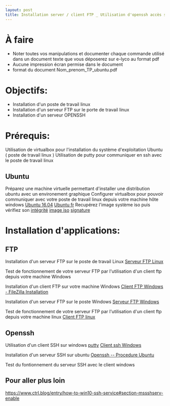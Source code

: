 ```yaml
---
layout: post
title: Installation server / client FTP _ Utilisation d'openssh accès serveur par clé 
---
```


# À faire

- Noter toutes vos manipulations et documenter chaque commande utilisé dans un document texte que vous déposerez sur e-lyco au format pdf 
- Aucune impression écran permise dans le document
- format du document 
        Nom_prenom_TP_ubuntu.pdf 

# Objectifs:

- Installation d'un poste de travail linux 
- Installation d'un serveur FTP sur le porte de travail linux 
- Installation d'un serveur OPENSSH

# Prérequis:

Utilisation de virtualbox pour l'installation du système d'exploitation Ubuntu ( poste de travail linux )
Utilisation de putty pour communiquer en ssh avec le poste de travail linux 

## Ubuntu

Préparez une machine virtuelle permettant d'installer une distribution ubuntu avec un environement graphique
Configurer virtualbox pour pouvoir communiquer avec votre poste de travail linux depuis votre machine hôte windows
[Ubuntu 16.04](https://www.ubuntu.com/download/desktop)
[Ubuntu fr](https://doc.ubuntu-fr.org/debutant)
Recupérez l'image système iso puis vérifiez son [intégrité](https://doc.ubuntu-fr.org/tutoriel/comment_verifier_l_integrite_de_son_image_cd)
[image iso](http://192.168.67.5/ubuntu-16.04.3-desktop-amd64.iso)
[signature](http://ubuntu.univ-nantes.fr/ubuntu-cd/16.04.3/MD5SUMS)

# Installation d'applications:

## FTP

Installation d'un serveur FTP sur le poste de travail Linux
[Serveur FTP Linux](https://openclassrooms.com/courses/creer-son-serveur-ftp)

Test de fonctionnement de votre serveur FTP par l'utilisation d'un client ftp depuis votre machine Windows

Installation d'un client FTP sur votre machine Windows
[Client FTP Windows - FileZilla ](https://filezilla-project.org/)
[Installation](https://wiki.seedbox.fr/index.php/Installer_un_client_FTP_pour_Windows_10)

Installation d'un serveur FTP sur le poste Windows 
[Serveur FTP Windows](https://www.supinfo.com/articles/single/2905-installation-configuration-serveur-ftp-filezilla)

Test de fonctionnement de votre serveur FTP par l'utilisation d'un client ftp depuis votre machine linux 
[Client FTP linux](https://doc.ubuntu-fr.org/ftp)

## Openssh
Utilisation d'un client SSH sur windows
[putty](http://www.putty.org/)
[Client ssh Windows](http://marc.terrier.free.fr/docputty/)

Installation d'un serveur SSH sur ubuntu
[Openssh -- Procedure Ubuntu](https://doc.ubuntu-fr.org/ssh) 

Test du fontionnement du serveur SSH avec le client windows

## Pour aller plus loin

https://www.ctrl.blog/entry/how-to-win10-ssh-service#section-mssshserv-enable
